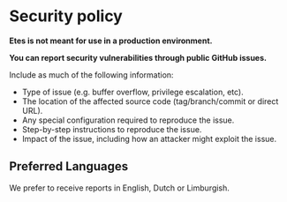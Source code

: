 # Security policy

**Etes is not meant for use in a production environment.**

**You can report security vulnerabilities through public GitHub issues.**

Include as much of the following information:

 * Type of issue (e.g. buffer overflow, privilege escalation, etc).
 * The location of the affected source code (tag/branch/commit or direct URL).
 * Any special configuration required to reproduce the issue.
 * Step-by-step instructions to reproduce the issue.
 * Impact of the issue, including how an attacker might exploit the issue.

## Preferred Languages
We prefer to receive reports in English, Dutch or Limburgish.

